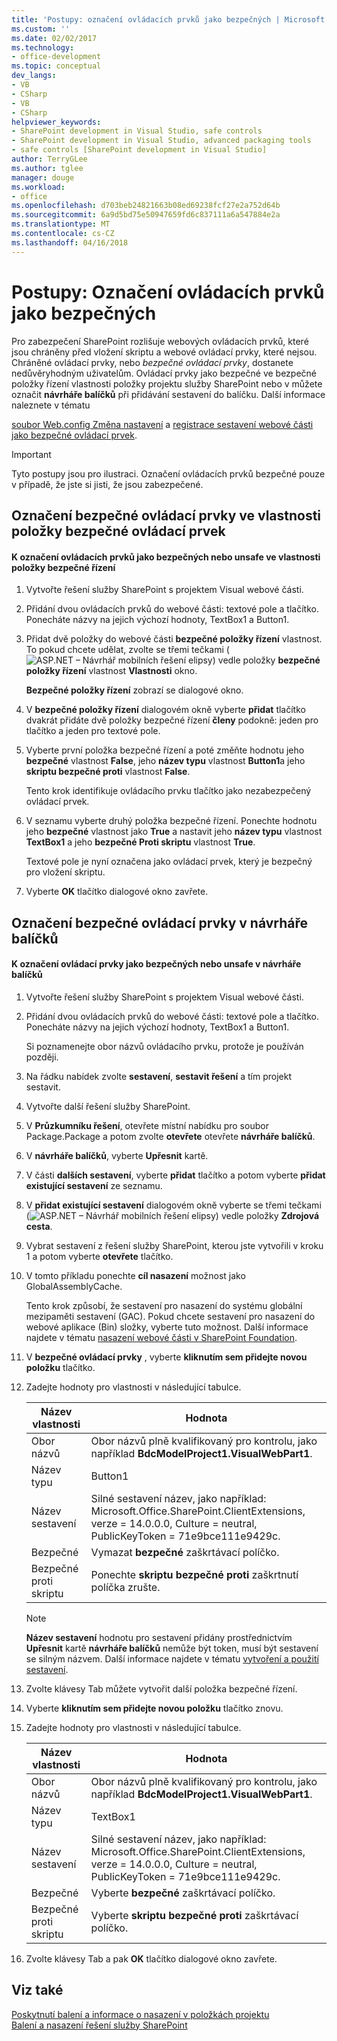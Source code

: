 ```yaml
---
title: 'Postupy: označení ovládacích prvků jako bezpečných | Microsoft Docs'
ms.custom: ''
ms.date: 02/02/2017
ms.technology:
- office-development
ms.topic: conceptual
dev_langs:
- VB
- CSharp
- VB
- CSharp
helpviewer_keywords:
- SharePoint development in Visual Studio, safe controls
- SharePoint development in Visual Studio, advanced packaging tools
- safe controls [SharePoint development in Visual Studio]
author: TerryGLee
ms.author: tglee
manager: douge
ms.workload:
- office
ms.openlocfilehash: d703beb24821663b08ed69238fcf27e2a752d64b
ms.sourcegitcommit: 6a9d5bd75e50947659fd6c837111a6a547884e2a
ms.translationtype: MT
ms.contentlocale: cs-CZ
ms.lasthandoff: 04/16/2018
---
```

# <a name="how-to-mark-controls-as-safe-controls"></a>Postupy: Označení ovládacích prvků jako bezpečných
  Pro zabezpečení SharePoint rozlišuje webových ovládacích prvků, které jsou chráněny před vložení skriptu a webové ovládací prvky, které nejsou. Chráněné ovládací prvky, nebo *bezpečné ovládací prvky*, dostanete nedůvěryhodným uživatelům. Ovládací prvky jako bezpečné ve bezpečné položky řízení vlastnosti položky projektu služby SharePoint nebo v můžete označit **návrháře balíčků** při přidávání sestavení do balíčku. Další informace naleznete v tématu  
  
 [soubor Web.config Změna nastavení](http://go.microsoft.com/fwlink/?LinkId=178965) a [registrace sestavení webové části jako bezpečné ovládací prvek](http://go.microsoft.com/fwlink/?LinkId=171013).  
  
> [!IMPORTANT]  
>  Tyto postupy jsou pro ilustraci. Označení ovládacích prvků bezpečné pouze v případě, že jste si jisti, že jsou zabezpečené.  
  
## <a name="marking-safe-controls-in-the-safe-control-entries-property"></a>Označení bezpečné ovládací prvky ve vlastnosti položky bezpečné ovládací prvek  
  
#### <a name="to-mark-controls-as-safe-or-unsafe-in-the-safe-control-entries-property"></a>K označení ovládacích prvků jako bezpečných nebo unsafe ve vlastnosti položky bezpečné řízení  
  
1.  Vytvořte řešení služby SharePoint s projektem Visual webové části.  
  
2.  Přidání dvou ovládacích prvků do webové části: textové pole a tlačítko. Ponecháte názvy na jejich výchozí hodnoty, TextBox1 a Button1.  
  
3.  Přidat dvě položky do webové části **bezpečné položky řízení** vlastnost. To pokud chcete udělat, zvolte se třemi tečkami (![ASP.NET – Návrhář mobilních řešení elipsy](../sharepoint/media/mwellipsis.gif "ASP.NET – Návrhář mobilních řešení elipsy")) vedle položky **bezpečné položky řízení** vlastnost  **Vlastnosti** okno.  
  
     **Bezpečné položky řízení** zobrazí se dialogové okno.  
  
4.  V **bezpečné položky řízení** dialogovém okně vyberte **přidat** tlačítko dvakrát přidáte dvě položky bezpečné řízení **členy** podokně: jeden pro tlačítko a jeden pro textové pole.  
  
5.  Vyberte první položka bezpečné řízení a poté změňte hodnotu jeho **bezpečné** vlastnost **False**, jeho **název typu** vlastnost **Button1**a jeho **skriptu bezpečné proti** vlastnost **False**.  
  
     Tento krok identifikuje ovládacího prvku tlačítko jako nezabezpečený ovládací prvek.  
  
6.  V seznamu vyberte druhý položka bezpečné řízení. Ponechte hodnotu jeho **bezpečné** vlastnost jako **True** a nastavit jeho **název typu** vlastnost **TextBox1** a jeho **bezpečné Proti skriptu** vlastnost **True**.  
  
     Textové pole je nyní označena jako ovládací prvek, který je bezpečný pro vložení skriptu.  
  
7.  Vyberte **OK** tlačítko dialogové okno zavřete.  
  
## <a name="marking-safe-controls-in-the-package-designer"></a>Označení bezpečné ovládací prvky v návrháře balíčků  
  
#### <a name="to-mark-controls-as-safe-or-unsafe-in-the-package-designer"></a>K označení ovládací prvky jako bezpečných nebo unsafe v návrháře balíčků  
  
1.  Vytvořte řešení služby SharePoint s projektem Visual webové části.  
  
2.  Přidání dvou ovládacích prvků do webové části: textové pole a tlačítko. Ponecháte názvy na jejich výchozí hodnoty, TextBox1 a Button1.  
  
     Si poznamenejte obor názvů ovládacího prvku, protože je používán později.  
  
3.  Na řádku nabídek zvolte **sestavení**, **sestavit řešení** a tím projekt sestavit.  
  
4.  Vytvořte další řešení služby SharePoint.  
  
5.  V **Průzkumníku řešení**, otevřete místní nabídku pro soubor Package.Package a potom zvolte **otevřete** otevřete **návrháře balíčků**.  
  
6.  V **návrháře balíčků**, vyberte **Upřesnit** kartě.  
  
7.  V části **dalších sestavení**, vyberte **přidat** tlačítko a potom vyberte **přidat existující sestavení** ze seznamu.  
  
8.  V **přidat existující sestavení** dialogovém okně vyberte se třemi tečkami (![ASP.NET – Návrhář mobilních řešení elipsy](../sharepoint/media/mwellipsis.gif "ASP.NET – Návrhář mobilních řešení elipsy")) vedle položky  **Zdrojová cesta**.  
  
9. Vybrat sestavení z řešení služby SharePoint, kterou jste vytvořili v kroku 1 a potom vyberte **otevřete** tlačítko.  
  
10. V tomto příkladu ponechte **cíl nasazení** možnost jako GlobalAssemblyCache.  
  
     Tento krok způsobí, že sestavení pro nasazení do systému globální mezipaměti sestavení (GAC). Pokud chcete sestavení pro nasazení do webové aplikace (Bin) složky, vyberte tuto možnost. Další informace najdete v tématu [nasazení webové části v SharePoint Foundation](http://go.microsoft.com/fwlink/?LinkId=177509).  
  
11. V **bezpečné ovládací prvky** , vyberte **kliknutím sem přidejte novou položku** tlačítko.  
  
12. Zadejte hodnoty pro vlastnosti v následující tabulce.  
  
    |Název vlastnosti|Hodnota|  
    |-------------------|-----------|  
    |Obor názvů|Obor názvů plně kvalifikovaný pro kontrolu, jako například **BdcModelProject1.VisualWebPart1**.|  
    |Název typu|Button1|  
    |Název sestavení|Silné sestavení název, jako například: Microsoft.Office.SharePoint.ClientExtensions, verze = 14.0.0.0, Culture = neutral, PublicKeyToken = 71e9bce111e9429c.|  
    |Bezpečné|Vymazat **bezpečné** zaškrtávací políčko.|  
    |Bezpečné proti skriptu|Ponechte **skriptu bezpečné proti** zaškrtnutí políčka zrušte.|  
  
    > [!NOTE]  
    >  **Název sestavení** hodnotu pro sestavení přidány prostřednictvím **Upřesnit** kartě **návrháře balíčků** nemůže být token, musí být sestavení se silným názvem. Další informace najdete v tématu [vytvoření a použití sestavení](http://go.microsoft.com/fwlink/?LinkId=177513).  
  
13. Zvolte klávesy Tab můžete vytvořit další položka bezpečné řízení.  
  
14. Vyberte **kliknutím sem přidejte novou položku** tlačítko znovu.  
  
15. Zadejte hodnoty pro vlastnosti v následující tabulce.  
  
    |Název vlastnosti|Hodnota|  
    |-------------------|-----------|  
    |Obor názvů|Obor názvů plně kvalifikovaný pro kontrolu, jako například **BdcModelProject1.VisualWebPart1**.|  
    |Název typu|TextBox1|  
    |Název sestavení|Silné sestavení název, jako například: Microsoft.Office.SharePoint.ClientExtensions, verze = 14.0.0.0, Culture = neutral, PublicKeyToken = 71e9bce111e9429c.|  
    |Bezpečné|Vyberte **bezpečné** zaškrtávací políčko.|  
    |Bezpečné proti skriptu|Vyberte **skriptu bezpečné proti** zaškrtávací políčko.|  
  
16. Zvolte klávesy Tab a pak **OK** tlačítko dialogové okno zavřete.  
  
## <a name="see-also"></a>Viz také  
 [Poskytnutí balení a informace o nasazení v položkách projektu](../sharepoint/providing-packaging-and-deployment-information-in-project-items.md)   
 [Balení a nasazení řešení služby SharePoint](../sharepoint/packaging-and-deploying-sharepoint-solutions.md)  
  
  